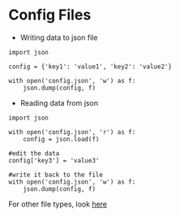 # Config Files

- Writing data to json file 
```
import json

config = {'key1': 'value1', 'key2': 'value2'}

with open('config.json', 'w') as f:
    json.dump(config, f)
```


- Reading data from json

```
import json

with open('config.json', 'r') as f:
    config = json.load(f)

#edit the data
config['key3'] = 'value3'

#write it back to the file
with open('config.json', 'w') as f:
    json.dump(config, f)
```


For other file types, look [here](https://stackoverflow.com/questions/19078170/python-how-would-you-save-a-simple-settings-config-file)
